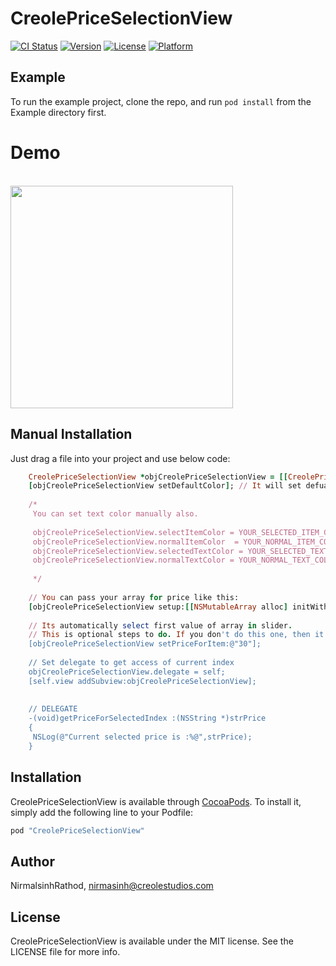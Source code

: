 # CreolePriceSelectionView

[![CI Status](http://img.shields.io/travis/NirmalsinhRathod/CreolePriceSelectionView.svg?style=flat)](https://travis-ci.org/NirmalsinhRathod/CreolePriceSelectionView)
[![Version](https://img.shields.io/cocoapods/v/CreolePriceSelectionView.svg?style=flat)](http://cocoapods.org/pods/CreolePriceSelectionView)
[![License](https://img.shields.io/cocoapods/l/CreolePriceSelectionView.svg?style=flat)](http://cocoapods.org/pods/CreolePriceSelectionView)
[![Platform](https://img.shields.io/cocoapods/p/CreolePriceSelectionView.svg?style=flat)](http://cocoapods.org/pods/CreolePriceSelectionView)

## Example

To run the example project, clone the repo, and run `pod install` from the Example directory first.

# Demo
<br>
<img height="356" src="https://dl.dropboxusercontent.com/s/yq0any0hepo70oa/PriceSelectionView.gif" />
</br>

## Manual Installation

Just drag a file into your project and use below code:

```ruby
    CreolePriceSelectionView *objCreolePriceSelectionView = [[CreolePriceSelectionView alloc] initWithFrame:CGRectMake(YOUR_FRAME)];
    [objCreolePriceSelectionView setDefaultColor]; // It will set defualt color for text and background.
    
    /*
     You can set text color manually also.
     
     objCreolePriceSelectionView.selectItemColor = YOUR_SELECTED_ITEM_COLOR.
     objCreolePriceSelectionView.normalItemColor  = YOUR_NORMAL_ITEM_COLOR.
     objCreolePriceSelectionView.selectedTextColor = YOUR_SELECTED_TEXT_COLOR
     objCreolePriceSelectionView.normalTextColor = YOUR_NORMAL_TEXT_COLOR
     
     */
    
    // You can pass your array for price like this:
    [objCreolePriceSelectionView setup:[[NSMutableArray alloc] initWithObjects:@"10", @"20", @"30", @"40", @"50", @"60", @"70", @"80", @"90", @"100", nil]];
    
    // Its automatically select first value of array in slider.
    // This is optional steps to do. If you don't do this one, then it will set first automatically.
    [objCreolePriceSelectionView setPriceForItem:@"30"];
    
    // Set delegate to get access of current index
    objCreolePriceSelectionView.delegate = self;
    [self.view addSubview:objCreolePriceSelectionView];
    
    
    // DELEGATE 
    -(void)getPriceForSelectedIndex :(NSString *)strPrice
    {
     NSLog(@"Current selected price is :%@",strPrice);
    }

```


## Installation

CreolePriceSelectionView is available through [CocoaPods](http://cocoapods.org). To install
it, simply add the following line to your Podfile:

```ruby
pod "CreolePriceSelectionView"
```

## Author

NirmalsinhRathod, nirmasinh@creolestudios.com

## License

CreolePriceSelectionView is available under the MIT license. See the LICENSE file for more info.
